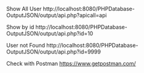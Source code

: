 Show All User http://localhost:8080/PHPDatabase-OutputJSON/output/api.php?apicall=api

Show by id http://localhost:8080/PHPDatabase-OutputJSON/output/api.php?id=10

User not Found http://localhost:8080/PHPDatabase-OutputJSON/output/api.php?id=9999

Check with Postman https://www.getpostman.com/
